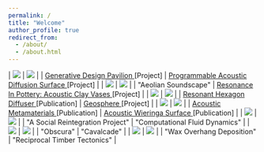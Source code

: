 ```yaml
---
permalink: /
title: "Welcome"
author_profile: true
redirect_from: 
  - /about/
  - /about.html
---
```


| <img src='./images/GDP.png'> | <img src='./images/CLT.png'>  |
| <a href="https://johnnie-nguyen.github.io/design/portfolio/GenerativePavilion/"> Generative Design Pavilion </a> [Project] | <a href="https://johnnie-nguyen.github.io/design/portfolio/ProgrammableAcousticDiffusionSurface/"> Programmable Acoustic Diffusion Surface </a> [Project] |
| <img src='./images/RFS2.png'> | <img src='./images/ACV3.png'>  |
| "Aeolian Soundscape" | <a href="https://johnnie-nguyen.github.io/design/portfolio/ResonanceInClayAcousticClayVases/"> Resonance In Pottery: Acoustic Clay Vases </a> [Project] |
| <img src='./images/HEXB.png'> | <img src='./images/GLOBE2.png'>  |
| <a href="https://johnnie-nguyen.github.io/design/publications/2022-11-03-Resonant%20Hexagon%20Diffuser/"> Resonant Hexagon Diffuser </a> [Publication] | <a href="https://johnnie-nguyen.github.io/design/portfolio/portfolio-2/"> Geosphere </a> [Project]  |
| <img src='./images/META0.png'> | <img src='./images/WIER0.png'> |
| <a href="https://johnnie-nguyen.github.io/design/publications/2022-09-18-AcousticMetamaterials/"> Acoustic Metamaterials </a> [Publication] | <a href="https://johnnie-nguyen.github.io/design/publication/2022-07-05-WieringaSurface"> Acoustic Wieringa Surface </a> [Publication]  |
| <img src='./images/SHELTER.png'> | <img src='./images/CFD.png'> |
| "A Social Reintegration Project" | "Computational Fluid Dynamics" |
| <img src='./images/OBS.png'> | <img src='./images/WST.png'>  |
| "Obscura" | "Cavalcade" |
| <img src='./images/WAX.png'> | <img src='./images/SAUGA.png'> |
| "Wax Overhang Deposition" | "Reciprocal Timber Tectonics" |

